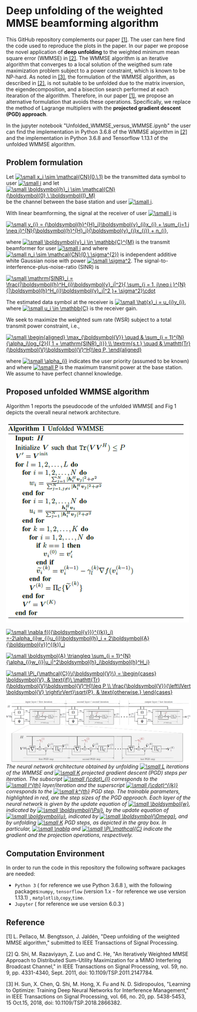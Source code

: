 # Deep unfolding of the weighted MMSE beamforming algorithm

This GitHub repository complements our paper [[1]](#ourpaper). The user can here find the code used to reproduce the plots in the paper.
In our paper we propose the novel application of **deep unfolding** to the weighted minimum mean square error (WMMSE) in [[2]](#WMMSE_Shi).
The WMMSE algorithm is an iterative algorithm that converges to a local solution of the weigthed sum rate maximization problem subject to a power constraint, which is known to be NP-hard. As noted in [[3]](#WMMSE_E2E), the formulation of the WMMSE algorithm, as described in [[2]](#WMMSE_Shi), is not suitable to be unfolded due to the matrix inversion, the eigendecomposition, and a bisection search performed at each itearation of the algorithm. Therefore, in our paper [[1]](#ourpaper), we propose an alternative formulation that avoids these operations. Specifically, we replace the method of Lagrange multipliers with the **projected gradient descent (PGD) approach**. 

In the jupyter notebook "Unfolded_WMMSE_versus_WMMSE.ipynb" the user can find the implementation in Python 3.6.8 of the WMMSE algorithm in [[2]](#WMMSE_Shi) and the implementation in Python 3.6.8 and Tensorflow 1.13.1 of the unfolded WMMSE algorithm.

## Problem formulation
Let <a href="https://www.codecogs.com/eqnedit.php?latex=\dpi{100}&space;\small&space;x_i&space;\sim&space;\mathcal{CN}(0,\,1)" target="_blank"><img src="https://latex.codecogs.com/svg.latex?\dpi{100}&space;\small&space;x_i&space;\sim&space;\mathcal{CN}(0,\,1)" title="\small x_i \sim \mathcal{CN}(0,\,1)" /></a> be the transmitted data symbol to user <a href="https://www.codecogs.com/eqnedit.php?latex=\dpi{100}&space;\small&space;i" target="_blank"><img src="https://latex.codecogs.com/svg.latex?\dpi{100}&space;\small&space;i" title="\small i" /></a> and let <a href="https://www.codecogs.com/eqnedit.php?latex=\dpi{100}&space;\small&space;\boldsymbol{h}_i&space;\sim&space;\mathcal{CN}(\boldsymbol{0},\,\boldsymbol{I}_M)" target="_blank"><img src="https://latex.codecogs.com/svg.latex?\dpi{100}&space;\small&space;\boldsymbol{h}_i&space;\sim&space;\mathcal{CN}(\boldsymbol{0},\,\boldsymbol{I}_M)" title="\small \boldsymbol{h}_i \sim \mathcal{CN}(\boldsymbol{0},\,\boldsymbol{I}_M)" /></a> be the channel between the base station and user <a href="https://www.codecogs.com/eqnedit.php?latex=\dpi{100}&space;\small&space;i" target="_blank"><img src="https://latex.codecogs.com/svg.latex?\dpi{100}&space;\small&space;i" title="\small i" /></a>.

With linear beamforming, the signal at the receiver of user <a href="https://www.codecogs.com/eqnedit.php?latex=\dpi{100}&space;\small&space;i" target="_blank"><img src="https://latex.codecogs.com/svg.latex?\dpi{100}&space;\small&space;i" title="\small i" /></a> is 

<a href="https://www.codecogs.com/eqnedit.php?latex=\dpi{100}&space;\small&space;y_{i}&space;=&space;{\boldsymbol{h}^{H}_i}\boldsymbol{v}_{i}x_{i}&space;&plus;&space;\sum_{j=1,j&space;\neq&space;i}^{N}{\boldsymbol{h}^{H}_i}{\boldsymbol{v}_{j}x_{j}}&space;&plus;&space;n_{i}," target="_blank"><img src="https://latex.codecogs.com/svg.latex?\dpi{100}&space;\small&space;y_{i}&space;=&space;{\boldsymbol{h}^{H}_i}\boldsymbol{v}_{i}x_{i}&space;&plus;&space;\sum_{j=1,j&space;\neq&space;i}^{N}{\boldsymbol{h}^{H}_i}{\boldsymbol{v}_{j}x_{j}}&space;&plus;&space;n_{i}," title="\small y_{i} = {\boldsymbol{h}^{H}_i}\boldsymbol{v}_{i}x_{i} + \sum_{j=1,j \neq i}^{N}{\boldsymbol{h}^{H}_i}{\boldsymbol{v}_{j}x_{j}} + n_{i}," /></a>


where <a href="https://www.codecogs.com/eqnedit.php?latex=\dpi{100}&space;\small&space;\boldsymbol{v}_i&space;\in&space;\mathbb{C}^{M}" target="_blank"><img src="https://latex.codecogs.com/svg.latex?\dpi{100}&space;\small&space;\boldsymbol{v}_i&space;\in&space;\mathbb{C}^{M}" title="\small \boldsymbol{v}_i \in \mathbb{C}^{M}" /></a> is the transmit beamformer for user <a href="https://www.codecogs.com/eqnedit.php?latex=\dpi{100}&space;\small&space;i" target="_blank"><img src="https://latex.codecogs.com/svg.latex?\dpi{100}&space;\small&space;i" title="\small i" /></a> and where <a href="https://www.codecogs.com/eqnedit.php?latex=\dpi{100}&space;\small&space;n_i&space;\sim&space;\mathcal{CN}(0,\,\sigma^{2})" target="_blank"><img src="https://latex.codecogs.com/svg.latex?\dpi{100}&space;\small&space;n_i&space;\sim&space;\mathcal{CN}(0,\,\sigma^{2})" title="\small n_i \sim \mathcal{CN}(0,\,\sigma^{2})" /></a> is independent additive white Gaussian noise with power <a href="https://www.codecogs.com/eqnedit.php?latex=\dpi{100}&space;\small&space;\sigma^2" target="_blank"><img src="https://latex.codecogs.com/svg.latex?\dpi{100}&space;\small&space;\sigma^2" title="\small \sigma^2" /></a>. The signal-to-interference-plus-noise-ratio (SINR) is 


<a href="https://www.codecogs.com/eqnedit.php?latex=\dpi{100}&space;\small&space;\mathrm{SINR}_i&space;=&space;\frac{|\boldsymbol{h}^H_{i}\boldsymbol{v}_i|^2}{&space;\sum_{j&space;=&space;1,&space;j\neq&space;i&space;}^{N}{|\boldsymbol{h}^H_{i}\boldsymbol{v}_j|^2&space;}&plus;&space;\sigma^2}\cdot" target="_blank"><img src="https://latex.codecogs.com/svg.latex?\dpi{100}&space;\small&space;\mathrm{SINR}_i&space;=&space;\frac{|\boldsymbol{h}^H_{i}\boldsymbol{v}_i|^2}{&space;\sum_{j&space;=&space;1,&space;j\neq&space;i&space;}^{N}{|\boldsymbol{h}^H_{i}\boldsymbol{v}_j|^2&space;}&plus;&space;\sigma^2}\cdot" title="\small \mathrm{SINR}_i = \frac{|\boldsymbol{h}^H_{i}\boldsymbol{v}_i|^2}{ \sum_{j = 1, j\neq i }^{N}{|\boldsymbol{h}^H_{i}\boldsymbol{v}_j|^2 }+ \sigma^2}\cdot" /></a>

The estimated data symbol at the receiver is <a href="https://www.codecogs.com/eqnedit.php?latex=\dpi{100}&space;\small&space;\hat{x}_i&space;=&space;u_{i}y_{i}" target="_blank"><img src="https://latex.codecogs.com/svg.latex?\dpi{100}&space;\small&space;\hat{x}_i&space;=&space;u_{i}y_{i}" title="\small \hat{x}_i = u_{i}y_{i}" /></a>, where <a href="https://www.codecogs.com/eqnedit.php?latex=\dpi{100}&space;\small&space;u_i&space;\in&space;\mathbb{C}" target="_blank"><img src="https://latex.codecogs.com/svg.latex?\dpi{100}&space;\small&space;u_i&space;\in&space;\mathbb{C}" title="\small u_i \in \mathbb{C}" /></a> is the receiver gain.

We seek to maximize the weighted sum rate (WSR) subject to a total transmit power constraint, i.e., 

<a href="https://www.codecogs.com/eqnedit.php?latex=\dpi{100}&space;\small&space;\begin{aligned}&space;\max_{\boldsymbol{V}}&space;\quad&space;&&space;\sum_{i&space;=&space;1}^{N}{\alpha_i\log_{2}{(&space;1&space;&plus;&space;\mathrm{SINR}_i)}}&space;\\&space;\textrm{s.t.}&space;\quad&space;&&space;\mathtt{Tr}(\boldsymbol{V}\boldsymbol{V}^H)\leq&space;P,&space;\end{aligned}" target="_blank"><img src="https://latex.codecogs.com/svg.latex?\dpi{100}&space;\small&space;\begin{aligned}&space;\max_{\boldsymbol{V}}&space;\quad&space;&&space;\sum_{i&space;=&space;1}^{N}{\alpha_i\log_{2}{(&space;1&space;&plus;&space;\mathrm{SINR}_i)}}&space;\\&space;\textrm{s.t.}&space;\quad&space;&&space;\mathtt{Tr}(\boldsymbol{V}\boldsymbol{V}^H)\leq&space;P,&space;\end{aligned}" title="\small \begin{aligned} \max_{\boldsymbol{V}} \quad & \sum_{i = 1}^{N}{\alpha_i\log_{2}{( 1 + \mathrm{SINR}_i)}} \\ \textrm{s.t.} \quad & \mathtt{Tr}(\boldsymbol{V}\boldsymbol{V}^H)\leq P, \end{aligned}" /></a>


where <a href="https://www.codecogs.com/eqnedit.php?latex=\dpi{100}&space;\small&space;\alpha_{i}" target="_blank"><img src="https://latex.codecogs.com/svg.latex?\dpi{100}&space;\small&space;\alpha_{i}" title="\small \alpha_{i}" /></a> indicates the user priority (assumed to be known) and where <a href="https://www.codecogs.com/eqnedit.php?latex=\dpi{100}&space;\small&space;P" target="_blank"><img src="https://latex.codecogs.com/svg.latex?\dpi{100}&space;\small&space;P" title="\small P" /></a> is the maximum transmit power at the base station. We assume to have perfect channel knowledge.


## Proposed unfolded WMMSE algorithm
Algorithm 1 reports the pseudocode of the unfolded WMMSE and Fig 1 depicts the overall neural network architecture.


![](pseudocode.png)

<a href="https://www.codecogs.com/eqnedit.php?latex=\dpi{100}&space;\small&space;\nabla&space;f({{\boldsymbol{v}}}^{(k)}_i)&space;=-2\alpha_{i}w_{i}u_{i}\boldsymbol{h}_i&space;&plus;&space;2\boldsymbol{A}{\boldsymbol{v}}^{(k)}_i" target="_blank"><img src="https://latex.codecogs.com/svg.latex?\dpi{100}&space;\small&space;\nabla&space;f({{\boldsymbol{v}}}^{(k)}_i)&space;=-2\alpha_{i}w_{i}u_{i}\boldsymbol{h}_i&space;&plus;&space;2\boldsymbol{A}{\boldsymbol{v}}^{(k)}_i" title="\small \nabla f({{\boldsymbol{v}}}^{(k)}_i) =-2\alpha_{i}w_{i}u_{i}\boldsymbol{h}_i + 2\boldsymbol{A}{\boldsymbol{v}}^{(k)}_i" /></a>

<a href="https://www.codecogs.com/eqnedit.php?latex=\dpi{100}&space;\small&space;\boldsymbol{A}&space;\triangleq&space;\sum_{i&space;=&space;1}^{N}{\alpha_{i}w_{i}|u_i|^2\boldsymbol{h}_i\boldsymbol{h}^H_i}" target="_blank"><img src="https://latex.codecogs.com/svg.latex?\dpi{100}&space;\small&space;\boldsymbol{A}&space;\triangleq&space;\sum_{i&space;=&space;1}^{N}{\alpha_{i}w_{i}|u_i|^2\boldsymbol{h}_i\boldsymbol{h}^H_i}" title="\small \boldsymbol{A} \triangleq \sum_{i = 1}^{N}{\alpha_{i}w_{i}|u_i|^2\boldsymbol{h}_i\boldsymbol{h}^H_i}" /></a>

<a href="https://www.codecogs.com/eqnedit.php?latex=\dpi{100}&space;\small&space;\Pi_{\mathcal{C}}\{\boldsymbol{V}\}&space;=&space;\begin{cases}&space;\boldsymbol{V},&space;&&space;\text{if}\&space;\mathtt{Tr}(\boldsymbol{V}\boldsymbol{V}^H)\leq&space;P&space;\\&space;\frac{\boldsymbol{V}}{\left\lVert&space;\boldsymbol{V}&space;\right\rVert}\sqrt{P},&space;&&space;\text{otherwise.}&space;\end{cases}" target="_blank"><img src="https://latex.codecogs.com/svg.latex?\dpi{100}&space;\small&space;\Pi_{\mathcal{C}}\{\boldsymbol{V}\}&space;=&space;\begin{cases}&space;\boldsymbol{V},&space;&&space;\text{if}\&space;\mathtt{Tr}(\boldsymbol{V}\boldsymbol{V}^H)\leq&space;P&space;\\&space;\frac{\boldsymbol{V}}{\left\lVert&space;\boldsymbol{V}&space;\right\rVert}\sqrt{P},&space;&&space;\text{otherwise.}&space;\end{cases}" title="\small \Pi_{\mathcal{C}}\{\boldsymbol{V}\} = \begin{cases} \boldsymbol{V}, & \text{if}\ \mathtt{Tr}(\boldsymbol{V}\boldsymbol{V}^H)\leq P \\ \frac{\boldsymbol{V}}{\left\lVert \boldsymbol{V} \right\rVert}\sqrt{P}, & \text{otherwise.} \end{cases}" /></a>

![](unfolded_network.png)
*The neural network architecture obtained by unfolding <a href="https://www.codecogs.com/eqnedit.php?latex=\dpi{100}&space;\small&space;L" target="_blank"><img src="https://latex.codecogs.com/svg.latex?\dpi{100}&space;\small&space;L" title="\small L" /></a> iterations of the WMMSE and <a href="https://www.codecogs.com/eqnedit.php?latex=\dpi{100}&space;\small&space;K" target="_blank"><img src="https://latex.codecogs.com/svg.latex?\dpi{100}&space;\small&space;K" title="\small K" /></a> projected gradient descent (PGD) steps per iteration. The subscript <a href="https://www.codecogs.com/eqnedit.php?latex=\dpi{100}&space;\small&space;(\cdot)_{l}" target="_blank"><img src="https://latex.codecogs.com/svg.latex?\dpi{100}&space;\small&space;(\cdot)_{l}" title="\small (\cdot)_{l}" /></a> corresponds to the <a href="https://www.codecogs.com/eqnedit.php?latex=\dpi{100}&space;\small&space;l^{th}" target="_blank"><img src="https://latex.codecogs.com/svg.latex?\dpi{100}&space;\small&space;l^{th}" title="\small l^{th}" /></a> layer/iteration and the superscript <a href="https://www.codecogs.com/eqnedit.php?latex=\dpi{100}&space;\small&space;(\cdot)^{(k)}" target="_blank"><img src="https://latex.codecogs.com/svg.latex?\dpi{100}&space;\small&space;(\cdot)^{(k)}" title="\small (\cdot)^{(k)}" /></a> corresponds to the <a href="https://www.codecogs.com/eqnedit.php?latex=\dpi{100}&space;\small&space;k^{th}" target="_blank"><img src="https://latex.codecogs.com/svg.latex?\dpi{100}&space;\small&space;k^{th}" title="\small k^{th}" /></a> PGD step. The trainable parameters, highlighted in red, are the step sizes of the PGD approach. Each layer of the neural network is given by the update equation of <a href="https://www.codecogs.com/eqnedit.php?latex=\dpi{100}&space;\small&space;\boldsymbol{w}" target="_blank"><img src="https://latex.codecogs.com/svg.latex?\dpi{100}&space;\small&space;\boldsymbol{w}" title="\small \boldsymbol{w}" /></a>, indicated by <a href="https://www.codecogs.com/eqnedit.php?latex=\dpi{100}&space;\small&space;\boldsymbol{\Psi}" target="_blank"><img src="https://latex.codecogs.com/svg.latex?\dpi{100}&space;\small&space;\boldsymbol{\Psi}" title="\small \boldsymbol{\Psi}" /></a>, by the update equation of <a href="https://www.codecogs.com/eqnedit.php?latex=\dpi{100}&space;\small&space;\boldsymbol{u}" target="_blank"><img src="https://latex.codecogs.com/svg.latex?\dpi{100}&space;\small&space;\boldsymbol{u}" title="\small \boldsymbol{u}" /></a>, indicated by <a href="https://www.codecogs.com/eqnedit.php?latex=\dpi{100}&space;\small&space;\boldsymbol{\Omega}" target="_blank"><img src="https://latex.codecogs.com/svg.latex?\dpi{100}&space;\small&space;\boldsymbol{\Omega}" title="\small \boldsymbol{\Omega}" /></a>, and by unfolding <a href="https://www.codecogs.com/eqnedit.php?latex=\dpi{100}&space;\small&space;K" target="_blank"><img src="https://latex.codecogs.com/svg.latex?\dpi{100}&space;\small&space;K" title="\small K" /></a> PGD steps, as depicted in the gray box. In particular, <a href="https://www.codecogs.com/eqnedit.php?latex=\dpi{100}&space;\small&space;\nabla" target="_blank"><img src="https://latex.codecogs.com/svg.latex?\dpi{100}&space;\small&space;\nabla" title="\small \nabla" /></a> and <a href="https://www.codecogs.com/eqnedit.php?latex=\dpi{100}&space;\small&space;\Pi_\mathcal{C}" target="_blank"><img src="https://latex.codecogs.com/svg.latex?\dpi{100}&space;\small&space;\Pi_\mathcal{C}" title="\small \Pi_\mathcal{C}" /></a> indicate the gradient and the projection operations, respectively.*  

## Computation Environment
In order to run the code in this repository the following software packages are needed:
* `Python 3` ( for reference we use Python 3.6.8 ), with the following packages:`numpy`, `tensorflow` (version 1.x - for reference we use version 1.13.1) , `matplotlib`,`copy`,`time`.
* `Jupyter` ( for reference we use version 6.0.3 )


## Reference

<a id='ourpaper'></a> [1] L. Pellaco, M. Bengtsson, J. Jaldén, "Deep unfolding of the weighted MMSE algorithm," submitted to IEEE Transactions of Signal Processing.

<a id='WMMSE_Shi'></a> [2] Q. Shi, M. Razaviyayn, Z. Luo and C. He, "An Iteratively Weighted MMSE Approach to Distributed Sum-Utility Maximization for a MIMO Interfering Broadcast Channel," in IEEE Transactions on Signal Processing, vol. 59, no. 9, pp. 4331-4340, Sept. 2011, doi: 10.1109/TSP.2011.2147784.

<a id='WMMSE_E2E'></a> [3] H. Sun, X. Chen, Q. Shi, M. Hong, X. Fu and N. D. Sidiropoulos, "Learning to Optimize: Training Deep Neural Networks for Interference Management," in IEEE Transactions on Signal Processing, vol. 66, no. 20, pp. 5438-5453, 15 Oct.15, 2018, doi: 10.1109/TSP.2018.2866382.


